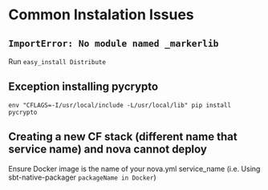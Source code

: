 # Common Instalation Issues

## `ImportError: No module named _markerlib`

Run `easy_install Distribute`

## Exception installing pycrypto

    env "CFLAGS=-I/usr/local/include -L/usr/local/lib" pip install pycrypto

## Creating a new CF stack (different name that service name) and nova cannot deploy

Ensure Docker image is the name of your nova.yml service_name (i.e. Using sbt-native-packager `packageName in Docker`)
